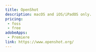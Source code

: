 ```yaml
---
title: OpenShot
description: macOS and iOS/iPadOS only.
pricing:
 - foss  
 - free
adobeApps:
 - Premiere
link: https://www.openshot.org/
---
```

